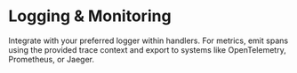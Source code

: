 # Logging & Monitoring

Integrate with your preferred logger within handlers. For metrics, emit spans using the provided trace context and export to systems like OpenTelemetry, Prometheus, or Jaeger.

